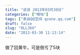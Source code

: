 ```yaml
---
title: "说说 2013年03月30日"
categories: ["嘀咕"]
tags: ["来自QQ空间 qzone.qq.com"]
draft: false
slug: "0LLJbU"
date: "2013-03-30 11:13:14"
---
```


做了回黄牛，可是倒亏了5块

